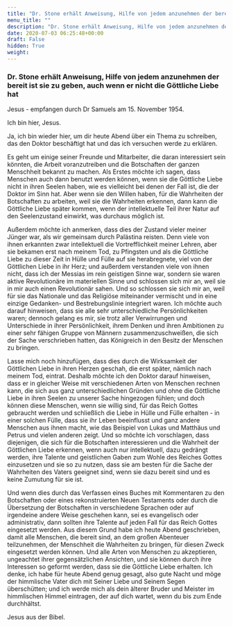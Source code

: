 ```yaml
---
title: "Dr. Stone erhält Anweisung, Hilfe von jedem anzunehmen der bereit ist sie zu geben, auch wenn er nicht die Göttliche Liebe hat"
menu_title: ""
description: "Dr. Stone erhält Anweisung, Hilfe von jedem anzunehmen der bereit ist sie zu geben, auch wenn er nicht die Göttliche Liebe hat"
date: 2020-07-03 06:25:48+00:00
draft: False
hidden: True
weight:
---
```

### Dr. Stone erhält Anweisung, Hilfe von jedem anzunehmen der bereit ist sie zu geben, auch wenn er nicht die Göttliche Liebe hat

Jesus - empfangen durch Dr Samuels am 15. November 1954.

Ich bin hier, Jesus.

Ja, ich bin wieder hier, um dir heute Abend über ein Thema zu schreiben, das den Doktor beschäftigt hat und das ich versuchen werde zu erklären.

Es geht um einige seiner Freunde und Mitarbeiter, die daran interessiert sein könnten, die Arbeit voranzutreiben und die Botschaften der ganzen Menschheit bekannt zu machen. Als Erstes möchte ich sagen, dass Menschen auch dann benutzt werden können, wenn sie die Göttliche Liebe nicht in ihren Seelen haben, wie es vielleicht bei denen der Fall ist, die der Doktor im Sinn hat. Aber wenn sie den Willen haben, für die Wahrheiten der Botschaften zu arbeiten, weil sie die Wahrheiten erkennen, dann kann die Göttliche Liebe später kommen, wenn der intellektuelle Teil ihrer Natur auf den Seelenzustand einwirkt, was durchaus möglich ist.

Außerdem möchte ich anmerken, dass dies der Zustand vieler meiner Jünger war, als wir gemeinsam durch Palästina reisten. Denn viele von ihnen erkannten zwar intellektuell die Vortrefflichkeit meiner Lehren, aber sie bekamen erst nach meinem Tod, zu Pfingsten und als die Göttliche Liebe zu dieser Zeit in Hülle und Fülle auf sie herabregnete, viel von der Göttlichen Liebe in ihr Herz; und außerdem verstanden viele von ihnen nicht, dass ich der Messias im rein geistigen Sinne war, sondern sie waren aktive Revolutionäre im materiellen Sinne und schlossen sich mir an, weil sie in mir auch einen Revolutionär sahen. Und so schlossen sie sich mir an, weil für sie das Nationale und das Religiöse miteinander vermischt und in eine einzige Gedanken- und Bestrebungslinie integriert waren. Ich möchte auch darauf hinweisen, dass sie alle sehr unterschiedliche Persönlichkeiten waren; dennoch gelang es mir, sie trotz aller Verwirrungen und Unterschiede in ihrer Persönlichkeit, ihrem Denken und ihren Ambitionen zu einer sehr fähigen Gruppe von Männern zusammenzuschweißen, die sich der Sache verschrieben hatten, das Königreich in den Besitz der Menschen zu bringen.

Lasse mich noch hinzufügen, dass dies durch die Wirksamkeit der Göttlichen Liebe in ihren Herzen geschah, die erst später, nämlich nach meinem Tod, eintrat. Deshalb möchte ich den Doktor darauf hinweisen, dass er in gleicher Weise mit verschiedenen Arten von Menschen rechnen kann, die sich aus ganz unterschiedlichen Gründen und ohne die Göttliche Liebe in ihren Seelen zu unserer Sache hingezogen fühlen; und doch können diese Menschen, wenn sie willig sind, für das Reich Gottes gebraucht werden und schließlich die Liebe in Hülle und Fülle erhalten - in einer solchen Fülle, dass sie ihr Leben beeinflusst und ganz andere Menschen aus ihnen macht, wie das Beispiel von Lukas und Matthäus und Petrus und vielen anderen zeigt. Und so möchte ich vorschlagen, dass diejenigen, die sich für die Botschaften interessieren und die Wahrheit der Göttlichen Liebe erkennen, wenn auch nur intellektuell, dazu gedrängt werden, ihre Talente und geistlichen Gaben zum Wohle des Reiches Gottes einzusetzen und sie so zu nutzen, dass sie am besten für die Sache der Wahrheiten des Vaters geeignet sind, wenn sie dazu bereit sind und es keine Zumutung für sie ist.

Und wenn dies durch das Verfassen eines Buches mit Kommentaren zu den Botschaften oder eines rekonstruierten Neuen Testaments oder durch die Übersetzung der Botschaften in verschiedene Sprachen oder auf irgendeine andere Weise geschehen kann, sei es evangelisch oder administrativ, dann sollten ihre Talente auf jeden Fall für das Reich Gottes eingesetzt werden. Aus diesem Grund habe ich heute Abend geschrieben, damit alle Menschen, die bereit sind, an dem großen Abenteuer teilzunehmen, der Menschheit die Wahrheiten zu bringen, für diesen Zweck eingesetzt werden können. Und alle Arten von Menschen zu akzeptieren, ungeachtet ihrer gegensätzlichen Ansichten, und sie können durch ihre Interessen so geformt werden, dass sie die Göttliche Liebe erhalten. Ich denke, ich habe für heute Abend genug gesagt, also gute Nacht und möge der himmlische Vater dich mit Seiner Liebe und Seinem Segen überschütten; und ich werde mich als dein älterer Bruder und Meister im himmlischen Himmel eintragen, der auf dich wartet, wenn du bis zum Ende durchhältst.

Jesus aus der Bibel.
